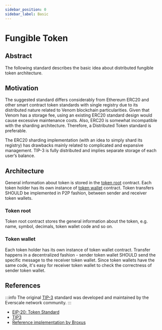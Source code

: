 ```yaml
---
sidebar_position: 0
sidebar_label: Basic
---
```


# Fungible Token

## Abstract

The following standard describes the basic idea about distributed fungible token architecture.

## Motivation

The suggested standard differs considerably from Ethereum ERC20 and other smart contract token standards with single registry due to its distributed nature related to Venom blockchain particularities. Given that Venom has a storage fee, using an existing ERC20 standard design would cause excessive maintenance costs. Also, ERC20 is somewhat incompatible with the sharding architecture. Therefore, a Distributed Token standard is preferable.

The ERC20 sharding implementation (with an idea to simply shard its registry) has drawbacks mainly related to complicated and expansive management. TIP-3 is fully distributed and implies separate storage of each user’s balance.

## Architecture

General information about token is stored in the [token root](#token-root) contract. Each token holder has its own instance of [token wallet](#token-wallet) contract. Token transfers SHOULD be implemented in P2P fashion, between sender and receiver token wallets.

### Token root

Token root contract stores the general information about the token, e.g. name, symbol, decimals, token wallet code and so on.

### Token wallet

Each token holder has its own instance of token wallet contract. Transfer happens in a decentralized fashion - sender token wallet SHOULD send the specific message to the receiver token wallet. Since token wallets have the same code, it's easy for receiver token wallet to check the correctness of sender token wallet.

## References

:::info
The original [TIP-3](https://docs.everscale.network/standard/TIP-3) standard was developed and maintained by the Everscale network community.
:::

- [EIP-20: Token Standard](https://eips.ethereum.org/EIPS/eip-20)
- [TIP3](https://forum.everscale.network/t/tip-3-distributed-token-or-ton-cash/64)
- [Reference implementation by Broxus](https://github.com/broxus/ton-eth-bridge-token-contracts)
